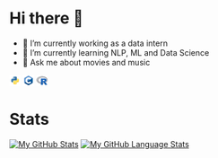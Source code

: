 # Hi there 👋

- 🔭 I’m currently working as a data intern
- 🌱 I’m currently learning NLP, ML and Data Science
- 💬 Ask me about movies and music


<code><img height="20" alt="python" src="https://raw.githubusercontent.com/github/explore/80688e429a7d4ef2fca1e82350fe8e3517d3494d/topics/python/python.png"></code>
<code><img height="20" alt="c" src="https://raw.githubusercontent.com/github/explore/80688e429a7d4ef2fca1e82350fe8e3517d3494d/topics/c/c.png"></code>
<code><img height="20" alt="r" src="https://raw.githubusercontent.com/github/explore/80688e429a7d4ef2fca1e82350fe8e3517d3494d/topics/r/r.png"></code>

# Stats

[![My GitHub Stats](https://github-readme-stats.vercel.app/api/?username=jafetcc02&count_private=true&theme=tokyonight&showicons=true)]()
[![My GitHub Language Stats](https://github-readme-stats.vercel.app/api/top-langs/?username=jafetcc02&langs_count=5&theme=tokyonight)]()
